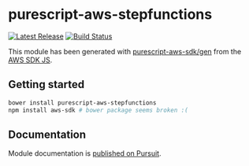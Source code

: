 # purescript-aws-stepfunctions

[![Latest Release](https://pursuit.purescript.org/packages/purescript-aws-stepfunctions/badge)](https://pursuit.purescript.org/packages/purescript-aws-stepfunctions)
[![Build Status](https://app.wercker.com/status/5909b9e96d1080804b17a28f72f87b6b/s/master)](https://app.wercker.com/project/byKey/5909b9e96d1080804b17a28f72f87b6b)

This module has been generated with [purescript-aws-sdk/gen](https://github.com/purescript-aws-sdk/gen) from the [AWS SDK JS](https://github.com/aws/aws-sdk-js).

## Getting started

```sh
bower install purescript-aws-stepfunctions
npm install aws-sdk # bower package seems broken :(
```

## Documentation

Module documentation is [published on Pursuit](http://pursuit.purescript.org/packages/purescript-aws-stepfunctions).
